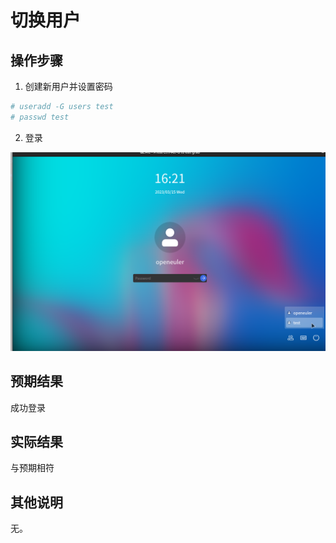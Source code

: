 # 切换用户

## 操作步骤

1. 创建新用户并设置密码

``` bash
# useradd -G users test
# passwd test
```

2. 登录

![切换用户-1](./img/切换用户-1.png)

## 预期结果
成功登录
## 实际结果
与预期相符
## 其他说明

无。


